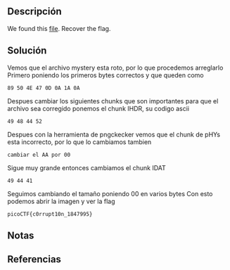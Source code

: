 ## Descripción
We found this [file](https://jupiter.challenges.picoctf.org/static/ab30fcb7d47364b4190a7d3d40edb551/mystery). Recover the flag.
## Solución
Vemos que el archivo mystery esta roto, por lo que procedemos arreglarlo Primero poniendo los primeros bytes correctos y que queden como

```
89 50 4E 47 0D 0A 1A 0A
```

Despues cambiar los siguientes chunks que son importantes para que el archivo sea corregido ponemos el chunk IHDR, su codigo ascii

```
49 48 44 52
```

Despues con la herramienta de pngckecker vemos que el chunk de pHYs esta incorrecto, por lo que lo cambiamos tambien

```
cambiar el AA por 00
```

Sigue muy grande entonces cambiamos el chunk IDAT

```
49 44 41 
```

Seguimos cambiando el tamaño poniendo 00 en varios bytes Con esto podemos abrir la imagen y ver la flag

`picoCTF{c0rrupt10n_1847995}`
## Notas
## Referencias